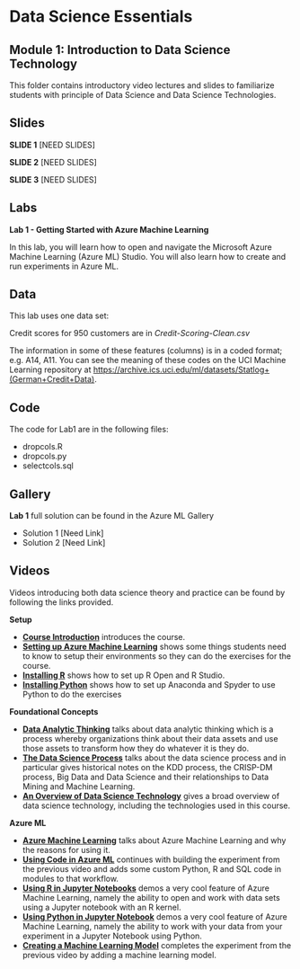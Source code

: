 

# Data Science Essentials   
## Module 1: Introduction to Data Science Technology  

This folder contains introductory video lectures and slides to familiarize students with principle of Data Science and Data Science Technologies.

## Slides  

**SLIDE 1**  [NEED SLIDES]

**SLIDE 2**  [NEED SLIDES]

**SLIDE 3**  [NEED SLIDES]

## Labs

**Lab 1 - Getting Started with Azure Machine Learning** 

In this lab, you will learn how to open and navigate the Microsoft Azure Machine Learning (Azure ML) Studio. You will also learn how to create and run experiments in Azure ML.

## Data

This lab uses one data set:

Credit scores for 950 customers are in *Credit-Scoring-Clean.csv*

The information in some of these features (columns) is in a coded format; e.g. A14, A11. You can see the meaning of these codes on the UCI Machine Learning repository at
https://archive.ics.uci.edu/ml/datasets/Statlog+(German+Credit+Data).

## Code

The code for Lab1 are in the following files:

- dropcols.R
- dropcols.py
- selectcols.sql

## Gallery

**Lab 1** full solution can be found in the Azure ML Gallery

- Solution 1 [Need Link]
- Solution 2 [Need Link]

## Videos  

Videos introducing both data science theory and practice can be found by following the links provided. 

**Setup**

- **[Course Introduction](https://youtu.be/pRgsssnHfx4)** introduces the course.
- **[Setting up Azure Machine Learning](https://youtu.be/im6zWhDFL9Y)** shows some things students need to know to setup their environments so they can do the exercises for the course.
- **[Installing R](https://youtu.be/ANua7PtyMcw)** shows how to set up R Open and R Studio.
- **[Installing Python](https://youtu.be/ZxflRT5vhos)** shows how to set up Anaconda and Spyder to use Python to do the exercises

**Foundational Concepts**

- **[Data Analytic Thinking](https://youtu.be/a67awjtgEJU)** talks about  data analytic thinking which is a process whereby organizations think about their data assets and use those assets to transform how they do whatever it is they do.
- **[The Data Science Process](https://youtu.be/9Y_K49SA4YY)**  talks about the data science process and in particular gives historical notes on the KDD process, the CRISP-DM process, Big Data and Data Science and their relationships to Data Mining and Machine Learning.
- **[An Overview of Data Science Technology](https://youtu.be/bmXL5ZYQzy8)** gives a broad overview of data science technology, including the technologies used in this course.

**Azure ML**

- **[Azure Machine Learning](https://youtu.be/udw7GcZSlpA)** talks about Azure Machine Learning and why the reasons for using it.
- **[Using Code in Azure ML](https://youtu.be/6aOs8Jgvqdw)** continues with building the experiment from the previous video and adds some custom Python, R and SQL code in modules to that workflow.
- **[Using R in Jupyter Notebooks](https://youtu.be/jzzO84eWNRE)** demos a very cool feature of Azure Machine Learning, namely the ability to open and work with data sets using a Jupyter notebook with an R kernel.
- **[Using Python in Jupyter Notebook](https://youtu.be/yqK9czQS_oE)** demos a very cool feature of Azure Machine Learning, namely the ability to work with your data from your experiment in a Jupyter Notebook using Python.
- **[Creating a Machine Learning Model](https://youtu.be/RgjCvGbmaEE)** completes the experiment from the previous video by adding a machine learning model.
